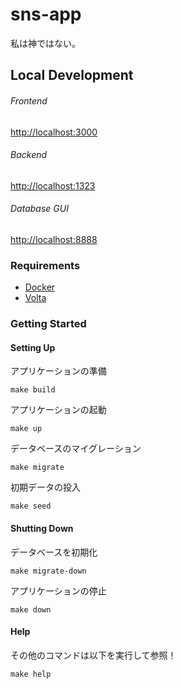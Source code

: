 # sns-app

私は神ではない。

## Local Development

###### Frontend

[http://localhost:3000](http://localhost:3000)

###### Backend

[http://localhost:1323](http://localhost:1323)

###### Database GUI

[http://localhost:8888](http://localhost:8888)

### Requirements

- [Docker](https://www.docker.com)
- [Volta](https://volta.sh)

### Getting Started

#### Setting Up

アプリケーションの準備

```shell
make build
```

アプリケーションの起動

```shell
make up
```

データベースのマイグレーション

```shell
make migrate
```

初期データの投入

```shell
make seed
```

#### Shutting Down

データベースを初期化

```shell
make migrate-down
```

アプリケーションの停止

```shell
make down
```

#### Help

その他のコマンドは以下を実行して参照！

```shell
make help
```
